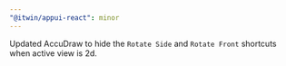 ```yaml
---
"@itwin/appui-react": minor
---
```


Updated AccuDraw to hide the `Rotate Side` and `Rotate Front` shortcuts when active view is 2d.
